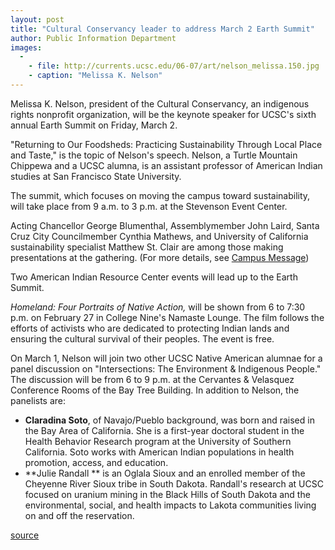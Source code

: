 ```yaml
---
layout: post
title: "Cultural Conservancy leader to address March 2 Earth Summit"
author: Public Information Department
images:
  -
    - file: http://currents.ucsc.edu/06-07/art/nelson_melissa.150.jpg
    - caption: "Melissa K. Nelson"
---
```


Melissa K. Nelson, president of the Cultural Conservancy, an indigenous rights nonprofit organization, will be the keynote speaker for UCSC's sixth annual Earth Summit on Friday, March 2.

"Returning to Our Foodsheds: Practicing Sustainability Through Local Place and Taste," is the topic of Nelson's speech. Nelson, a Turtle Mountain Chippewa and a UCSC alumna, is an assistant professor of American Indian studies at San Francisco State University.

The summit, which focuses on moving the campus toward sustainability, will take place from 9 a.m. to 3 p.m. at the Stevenson Event Center.

Acting Chancellor George Blumenthal, Assemblymember John Laird, Santa Cruz City Councilmember Cynthia Mathews, and University of California sustainability specialist Matthew St. Clair are among those making presentations at the gathering. (For more details, see [Campus Message][1])

Two American Indian Resource Center events will lead up to the Earth Summit.

_Homeland: Four Portraits of Native Action,_ will be shown from 6 to 7:30 p.m. on February 27 in College Nine's Namaste Lounge. The film follows the efforts of activists who are dedicated to protecting Indian lands and ensuring the cultural survival of their peoples. The event is free.

On March 1, Nelson will join two other UCSC Native American alumnae for a panel discussion on "Intersections: The Environment & Indigenous People." The discussion will be from 6 to 9 p.m. at the Cervantes & Velasquez Conference Rooms of the Bay Tree Building. In addition to Nelson, the panelists are:

* **Claradina Soto**, of Navajo/Pueblo background, was born and raised in the Bay Area of California. She is a first-year doctoral student in the Health Behavior Research program at the University of Southern California. Soto works with American Indian populations in health promotion, access, and education.
* **Julie Randall ** is an Oglala Sioux and an enrolled member of the Cheyenne River Sioux tribe in South Dakota. Randall's research at UCSC focused on uranium mining in the Black Hills of South Dakota and the environmental, social, and health impacts to Lakota communities living on and off the reservation.

  

[1]: http://messages.ucsc.edu/text.asp?pid=1065

[source](http://www1.ucsc.edu/currents/06-07/02-26/summit.asp "Permalink to summit")
